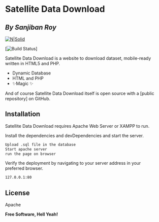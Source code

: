 # Satellite Data Download
## _By Sanjiban Roy_

[![N|Solid](https://upload.wikimedia.org/wikipedia/commons/1/10/Apache_HTTP_server_logo_%282019-present%29.svg)](https://nodesource.com/products/nsolid)

[![Build Status](https://travis-ci.org/joemccann/dillinger.svg?branch=master)]

Satellite Data Download is a website to download dataset, mobile-ready written in HTML5 and PHP.

- Dynamic Database
- HTML and PHP
- ✨Magic ✨

And of course Satellite Data Download itself is open source with a [public repository]
 on GitHub.

## Installation

Satellite Data Download requires Apache Web Server or XAMPP to run.

Install the dependencies and devDependencies and start the server.

```sh
Upload .sql file in the database
Start apache server
run the page on browser
```

Verify the deployment by navigating to your server address in
your preferred browser.

```sh
127.0.0.1:80
```

## License

Apache

**Free Software, Hell Yeah!**

[//]: # (These are reference links used in the body of this note and get stripped out when the markdown processor does its job. There is no need to format nicely because it shouldn't be seen. Thanks SO - http://stackoverflow.com/questions/4823468/store-comments-in-markdown-syntax)

   [dill]: <https://github.com/joemccann/dillinger>
   [git-repo-url]: <https://github.com/joemccann/dillinger.git>
   [john gruber]: <http://daringfireball.net>
   [df1]: <http://daringfireball.net/projects/markdown/>
   [markdown-it]: <https://github.com/markdown-it/markdown-it>
   [Ace Editor]: <http://ace.ajax.org>
   [node.js]: <http://nodejs.org>
   [Twitter Bootstrap]: <http://twitter.github.com/bootstrap/>
   [jQuery]: <http://jquery.com>
   [@tjholowaychuk]: <http://twitter.com/tjholowaychuk>
   [express]: <http://expressjs.com>
   [AngularJS]: <http://angularjs.org>
   [Gulp]: <http://gulpjs.com>

   [PlDb]: <https://github.com/joemccann/dillinger/tree/master/plugins/dropbox/README.md>
   [PlGh]: <https://github.com/joemccann/dillinger/tree/master/plugins/github/README.md>
   [PlGd]: <https://github.com/joemccann/dillinger/tree/master/plugins/googledrive/README.md>
   [PlOd]: <https://github.com/joemccann/dillinger/tree/master/plugins/onedrive/README.md>
   [PlMe]: <https://github.com/joemccann/dillinger/tree/master/plugins/medium/README.md>
   [PlGa]: <https://github.com/RahulHP/dillinger/blob/master/plugins/googleanalytics/README.md>
